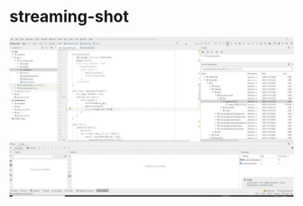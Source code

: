 # streaming-shot

![](https://github.com/cahos/streaming-shot/raw/main/StreamingShot.2020-12-14%2022_01_37.gif)
